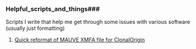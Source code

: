 ### Helpful_scripts_and_things###
Scripts I write that help me get through some issues with various software (usually just formatting)

1. [Quick reformat of MAUVE XMFA file for ClonalOrigin](https://github.com/hoytpr/Helpful_scripts_and_things/blob/master/MAUVE_XMFA_reformatting.md)
